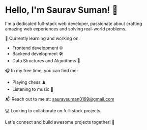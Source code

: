 # Hello, I'm Saurav Suman! 👋

I'm a dedicated full-stack web developer, passionate about crafting amazing web experiences and solving real-world problems.

🌱 Currently learning and working on:

- Frontend development 🌐
- Backend development 🛠️
- Data Structures and Algorithms 🧠

🎧 In my free time, you can find me:

- Playing chess ♟️
- Listening to music 🎵

📬 Reach out to me at: [sauravsuman0199@gmail.com](mailto:sauravsuman0199@gmail.com)

💻 Looking to collaborate on full-stack projects.

Let's connect and build awesome projects together! 🚀

<!---
- 👋 Hi, I’m Saurav Suman
- 👀 I’m interested in 
- 🌱 I’m currently learning ...
- 💞️ I’m looking to collaborate on ...
- 📫 How to reach me ...


sauravsuman0199/sauravsuman0199 is a ✨ special ✨ repository because its `README.md` (this file) appears on your GitHub profile.
You can click the Preview link to take a look at your changes.
--->


